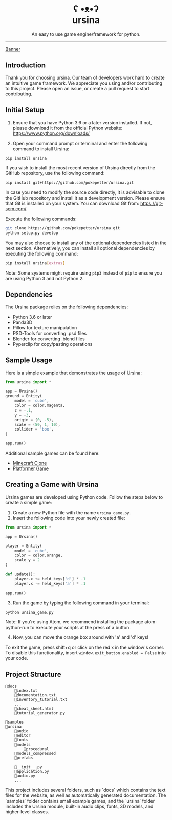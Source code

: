 <h1 align="center">ʕ •ᴥ•ʔ</br>ursina</h1>
<p align="center">An easy to use game engine/framework for python.</p>
<hr></hr>

[Banner](https://github.com/tannnxr/ursina/blob/master/docs/made_with_ursina.jpg)


## Introduction

Thank you for choosing ursina.  Our team of developers work hard to create an intuitive game framework.  We appreciate you using and/or contributing to this project. Please open an issue, or create a pull request to start contributing.

## Initial Setup

1. Ensure that you have Python 3.6 or a later version installed. If not, please download it from the official Python website: https://www.python.org/downloads/

2. Open your command prompt or terminal and enter the following command to install Ursina:

```bash
pip install ursina
```

If you wish to install the most recent version of Ursina directly from the GitHub repository, use the following command:

```bash
pip install git+https://github.com/pokepetter/ursina.git
```

In case you need to modify the source code directly, it is advisable to clone the GitHub repository and install it as a development version. Please ensure that Git is installed on your system. You can download Git from: https://git-scm.com/

Execute the following commands:

```bash
git clone https://github.com/pokepetter/ursina.git
python setup.py develop
```

You may also choose to install any of the optional dependencies listed in the next section. Alternatively, you can install all optional dependencies by executing the following command:

```bash
pip install ursina[extras]
```

Note: Some systems might require using `pip3` instead of `pip` to ensure you are using Python 3 and not Python 2.

## Dependencies

The Ursina package relies on the following dependencies:

  * Python 3.6 or later
  * Panda3D
  * Pillow for texture manipulation
  * PSD-Tools for converting .psd files
  * Blender for converting .blend files
  * Pyperclip for copy/pasting operations

## Sample Usage

Here is a simple example that demonstrates the usage of Ursina:

```python
from ursina import * 

app = Ursina()
ground = Entity(
    model = 'cube',
    color = color.magenta,
    z = -.1,
    y = -3,
    origin = (0, .5),
    scale = (50, 1, 10),
    collider = 'box',
)

app.run()
```

Additional sample games can be found here:

* [Minecraft Clone](/samples/minecraft_clone.py)
* [Platformer Game](/samples/platformer.py)

## Creating a Game with Ursina

Ursina games are developed using Python code. Follow the steps below to create a simple game:

1. Create a new Python file with the name `ursina_game.py`.
2. Insert the following code into your newly created file:

```python
from ursina import *

app = Ursina()

player = Entity(
    model = 'cube',
    color = color.orange,
    scale_y = 2
)

def update(): 
    player.x += held_keys['d'] * .1
    player.x -= held_keys['a'] * .1

app.run()
```

3. Run the game by typing the following command in your terminal:

```bash
python ursina_game.py
```

Note: If you're using Atom, we recommend installing the package atom-python-run to execute your scripts at the press of a button.

4. Now, you can move the orange box around with 'a' and 'd' keys!

To exit the game, press shift+q or click on the red x in the window's corner. To disable this functionality, insert `window.exit_button.enabled = False` into your code.

## Project Structure

```
📁docs
    📃index.txt
    📃documentation.txt
    📃inventory_tutorial.txt
    ...
    📃cheat_sheet.html
    📃tutorial_generator.py

📁samples
📁ursina
    📁audio
    📁editor
    📁fonts
    📁models
        📁procedural
    📁models_compressed
    📁prefabs

    📃__init__.py
    📃application.py
    📃audio.py
    ...
```
<footer>
This project includes several folders, such as `docs` which contains the text files for the website, as well as automatically generated documentation. The `samples` folder contains small example games, and the `ursina` folder includes the Ursina module, built-in audio clips, fonts, 3D models, and higher-level classes.
</footer>

